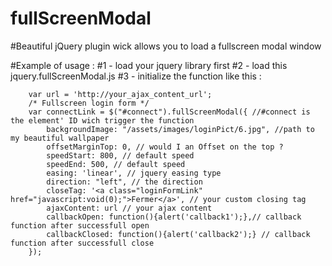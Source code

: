 # fullScreenModal
#Beautiful jQuery plugin wick allows you to load a fullscreen modal window

#Example of usage : 
#1 - load your jquery library first
#2 - load this jquery.fullScreenModal.js
#3 - initialize the function like this : 

        var url = 'http://your_ajax_content_url';  
        /* Fullscreen login form */
        var connectLink = $("#connect").fullScreenModal({ //#connect is the element' ID wich trigger the function
            backgroundImage: "/assets/images/loginPict/6.jpg", //path to my beautiful wallpaper
            offsetMarginTop: 0, // would I an Offset on the top ?
            speedStart: 800, // default speed
            speedEnd: 500, // default speed
            easing: 'linear', // jquery easing type
            direction: "left", // the direction
            closeTag: '<a class="loginFormLink" href="javascript:void(0);">Fermer</a>', // your custom closing tag
            ajaxContent: url // your ajax content
            callbackOpen: function(){alert('callback1');},// callback function after successfull open
            callbackClosed: function(){alert('callback2');} // callback function after successfull close
        });
